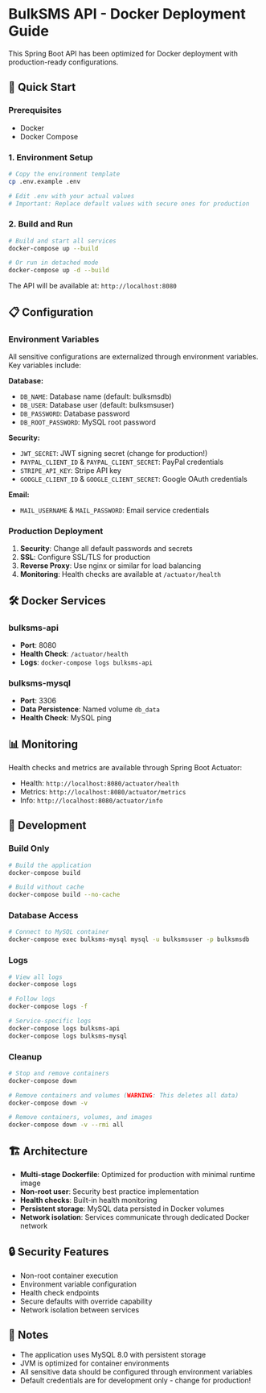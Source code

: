 # BulkSMS API - Docker Deployment Guide

This Spring Boot API has been optimized for Docker deployment with production-ready configurations.

## 🚀 Quick Start

### Prerequisites
- Docker
- Docker Compose

### 1. Environment Setup
```bash
# Copy the environment template
cp .env.example .env

# Edit .env with your actual values
# Important: Replace default values with secure ones for production
```

### 2. Build and Run
```bash
# Build and start all services
docker-compose up --build

# Or run in detached mode
docker-compose up -d --build
```

The API will be available at: `http://localhost:8080`

## 📋 Configuration

### Environment Variables
All sensitive configurations are externalized through environment variables. Key variables include:

**Database:**
- `DB_NAME`: Database name (default: bulksmsdb)
- `DB_USER`: Database user (default: bulksmsuser)
- `DB_PASSWORD`: Database password
- `DB_ROOT_PASSWORD`: MySQL root password

**Security:**
- `JWT_SECRET`: JWT signing secret (change for production!)
- `PAYPAL_CLIENT_ID` & `PAYPAL_CLIENT_SECRET`: PayPal credentials
- `STRIPE_API_KEY`: Stripe API key
- `GOOGLE_CLIENT_ID` & `GOOGLE_CLIENT_SECRET`: Google OAuth credentials

**Email:**
- `MAIL_USERNAME` & `MAIL_PASSWORD`: Email service credentials

### Production Deployment
1. **Security**: Change all default passwords and secrets
2. **SSL**: Configure SSL/TLS for production
3. **Reverse Proxy**: Use nginx or similar for load balancing
4. **Monitoring**: Health checks are available at `/actuator/health`

## 🛠️ Docker Services

### bulksms-api
- **Port**: 8080
- **Health Check**: `/actuator/health`
- **Logs**: `docker-compose logs bulksms-api`

### bulksms-mysql
- **Port**: 3306
- **Data Persistence**: Named volume `db_data`
- **Health Check**: MySQL ping

## 📊 Monitoring

Health checks and metrics are available through Spring Boot Actuator:
- Health: `http://localhost:8080/actuator/health`
- Metrics: `http://localhost:8080/actuator/metrics`
- Info: `http://localhost:8080/actuator/info`

## 🔧 Development

### Build Only
```bash
# Build the application
docker-compose build

# Build without cache
docker-compose build --no-cache
```

### Database Access
```bash
# Connect to MySQL container
docker-compose exec bulksms-mysql mysql -u bulksmsuser -p bulksmsdb
```

### Logs
```bash
# View all logs
docker-compose logs

# Follow logs
docker-compose logs -f

# Service-specific logs
docker-compose logs bulksms-api
docker-compose logs bulksms-mysql
```

### Cleanup
```bash
# Stop and remove containers
docker-compose down

# Remove containers and volumes (WARNING: This deletes all data)
docker-compose down -v

# Remove containers, volumes, and images
docker-compose down -v --rmi all
```

## 🏗️ Architecture

- **Multi-stage Dockerfile**: Optimized for production with minimal runtime image
- **Non-root user**: Security best practice implementation
- **Health checks**: Built-in health monitoring
- **Persistent storage**: MySQL data persisted in Docker volumes
- **Network isolation**: Services communicate through dedicated Docker network

## 🔒 Security Features

- Non-root container execution
- Environment variable configuration
- Health check endpoints
- Secure defaults with override capability
- Network isolation between services

## 📝 Notes

- The application uses MySQL 8.0 with persistent storage
- JVM is optimized for container environments
- All sensitive data should be configured through environment variables
- Default credentials are for development only - change for production!
